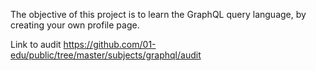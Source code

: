 The objective of this project is to learn the GraphQL query language, by creating your own profile page.



Link to audit https://github.com/01-edu/public/tree/master/subjects/graphql/audit

